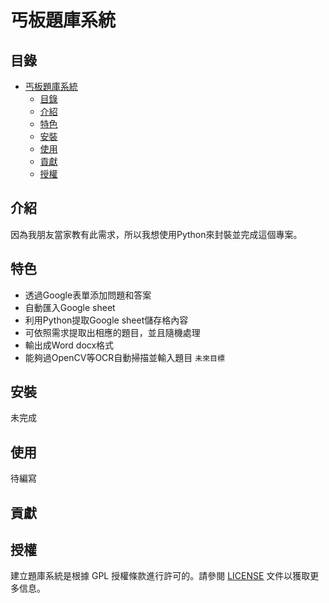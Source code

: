 # 丐板題庫系統

## 目錄

- [丐板題庫系統](#丐板題庫系統)
  - [目錄](#目錄)
  - [介紹](#介紹)
  - [特色](#特色)
  - [安裝](#安裝)
  - [使用](#使用)
  - [貢獻](#貢獻)
  - [授權](#授權)

## 介紹

因為我朋友當家教有此需求，所以我想使用Python來封裝並完成這個專案。

## 特色

- 透過Google表單添加問題和答案
- 自動匯入Google sheet
- 利用Python提取Google sheet儲存格內容
- 可依照需求提取出相應的題目，並且隨機處理
- 輸出成Word docx格式
- 能夠過OpenCV等OCR自動掃描並輸入題目 `未來目標`

## 安裝

未完成

## 使用

待編寫

## 貢獻



## 授權

建立題庫系統是根據 GPL 授權條款進行許可的。請參閱 [LICENSE](./LICENSE) 文件以獲取更多信息。
